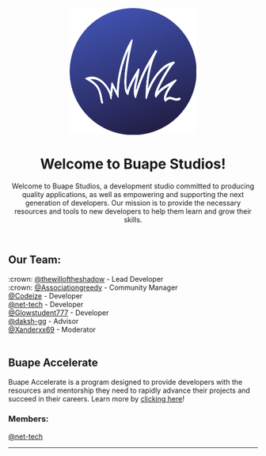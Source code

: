 <div align="center">
<img width="256" src="https://raw.githubusercontent.com/buape/.github/main/buape_circle.png" alt="Our Logo"></a>
<h1>Welcome to Buape Studios!</h1>

Welcome to Buape Studios, a development studio committed to producing quality applications, as well as empowering and supporting the next generation of developers. Our mission is to provide the necessary resources and tools to new developers to help them learn and grow their skills.
</div>
<br />
<h2>Our Team:</h2>
:crown: <a href="https://github.com/thewilloftheshadow">@thewilloftheshadow</a> - Lead Developer<br />
:crown: <a href="https://github.com/associationgreedy">@Associationgreedy</a> - Community Manager<br />
<a href="https://github.com/Codeize">@Codeize</a> - Developer<br />
<a href="https://github.com/net-tech">@net-tech</a> - Developer<br />
<a href="https://github.com/Glowstudent777">@Glowstudent777</a> - Developer<br />
<a href="https://github.com/daksh-gg">@daksh-gg</a> - Advisor<br />
<a href="https://github.com/Xanderxx69">@Xanderxx69</a> - Moderator<br />

<br />
<h2>Buape Accelerate</h2>
Buape Accelerate is a program designed to provide developers with the resources and mentorship they need to rapidly advance their projects and succeed in their careers.
Learn more by <a href="https://go.buape.com/accelerate">clicking here</a>!

<h3>Members:</h3>
<a href="https://github.com/net-tech">@net-tech</a>
<hr />


